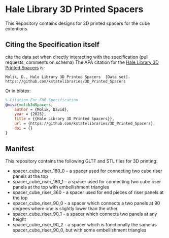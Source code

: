 # Hale Library 3D Printed Spacers
This Repository contains designs for 3D printed spacers for the cube extentions 

## Citing the Specification itself
cite the data set  when directly interacting with the specification (pull requests, comments on schema)
The APA citation for the [Hale Library 3D Printed Spacers](https://github.com/kstatelibraries/3D_Printed_Spacers) is:

```
Molik, D., Hale Library 3D Printed Spacers  [Data set]. https://github.com/kstatelibraries/3D_Printed_Spacers
```

Or in bibtex:
```bibtex
% Citation For FHR Specification
@misc{molik3dSpacers,
    author = {Molik, David},
    year = {2025},
    title = {{Hale Library 3D Printed Spacers}},
    url = {https://github.com/kstatelibraries/3D_Printed_Spacers},
    doi = {}
}
```

## Manifest

This repository contains the following GLTF and STL files for 3D printing:

- spacer\_cube\_riser\_180\_0 – a spacer used for connecting two cube riser panels at the top
- spacer\_cube\_riser\_180\_1 – a spacer used for connecting two cube riser panels at the top with embellishment triangles
- spacer\_cube\_riser\_360 - a spacer used for end pieces of riser panels at the top
- spacer\_cube\_riser\_90\_0 - a spacer which connects a two panels at 90 degrees where one is slightly lower than the other
- spacer\_cube\_riser\_90\_1 - a spacer which connects two panels at any height
- spacer\_cube\_riser\_90\_2 - a spacer which is functionally the same as spacer\_cube\_riser\_90\_0, but with some embellishment triangles
